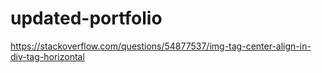 # updated-portfolio


https://stackoverflow.com/questions/54877537/img-tag-center-align-in-div-tag-horizontal
